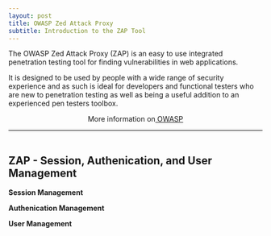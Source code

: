 ```yaml
---
layout: post
title: OWASP Zed Attack Proxy
subtitle: Introduction to the ZAP Tool
---
```


<div style="border-bottom:1px solid black">

The OWASP Zed Attack Proxy (ZAP) is an easy to use integrated penetration testing tool for finding vulnerabilities in web applications.

It is designed to be used by people with a wide range of security experience and as such is ideal for developers and functional testers who are new to penetration testing as well as being a useful addition to an experienced pen testers toolbox.

 <p style="text-align:center"> More information on<a href="https://www.owasp.org/index.php/Main_Page"> OWASP</a></p>

</div>

<br>

## ZAP - Session, Authenication, and User Management

<strong>Session Management</strong>

<strong>Authenication Management</strong>

<strong>User Management</strong>

<br>








